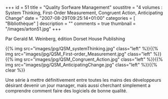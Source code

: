 +++
id = 51
title = "Quality Sorfware Management"
soustitre = "4 volumes : System Thinking, First-Order Measurement,  Congruent Action, Anticipating Change"
date = "2007-08-29T09:25:14+01:00"
categories = [ "Bibliothèque" ]
description = ""
comments = true
thumbnail = "/images/arton51.jpg"
+++

<div class="chapo">Par Gerald M. Weinberg, édition Dorset House Publishing</div>

{{% img src="images/jpg/QSM_systemThinking.jpg" class="left" %}}{{% img src="images/jpg/QSM_First-order_Measurement.jpg" class="left" %}}{{% img src="images/jpg/QSM_Congruent_Action.jpg" class="left" %}}{{% img src="images/jpg/QSM_AnticipatingChange.jpg" class="left" %}}{{% clear %}}

Une série à mettre définitivement entre toutes les mains des développeurs désirant devenir un jour manager, mais aussi cherchant simplement a comprendre comment faire des logiciels de bonne qualité.
